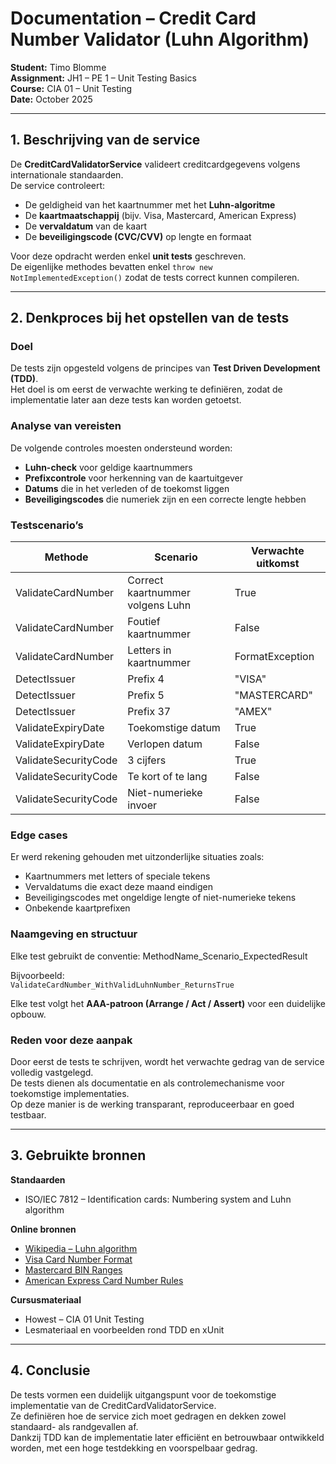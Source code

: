 # Documentation – Credit Card Number Validator (Luhn Algorithm)

**Student:** Timo Blomme  
**Assignment:** JH1 – PE 1 – Unit Testing Basics  
**Course:** CIA 01 – Unit Testing  
**Date:** October 2025  

---

## 1. Beschrijving van de service

De **CreditCardValidatorService** valideert creditcardgegevens volgens internationale standaarden.  
De service controleert:

- De geldigheid van het kaartnummer met het **Luhn-algoritme**  
- De **kaartmaatschappij** (bijv. Visa, Mastercard, American Express)  
- De **vervaldatum** van de kaart  
- De **beveiligingscode (CVC/CVV)** op lengte en formaat  

Voor deze opdracht werden enkel **unit tests** geschreven.  
De eigenlijke methodes bevatten enkel `throw new NotImplementedException()` zodat de tests correct kunnen compileren.

---

## 2. Denkproces bij het opstellen van de tests

### Doel
De tests zijn opgesteld volgens de principes van **Test Driven Development (TDD)**.  
Het doel is om eerst de verwachte werking te definiëren, zodat de implementatie later aan deze tests kan worden getoetst.

### Analyse van vereisten
De volgende controles moesten ondersteund worden:
- **Luhn-check** voor geldige kaartnummers  
- **Prefixcontrole** voor herkenning van de kaartuitgever  
- **Datums** die in het verleden of de toekomst liggen  
- **Beveiligingscodes** die numeriek zijn en een correcte lengte hebben  

### Testscenario’s

| Methode | Scenario | Verwachte uitkomst |
|----------|-----------|-------------------|
| ValidateCardNumber | Correct kaartnummer volgens Luhn | True |
| ValidateCardNumber | Foutief kaartnummer | False |
| ValidateCardNumber | Letters in kaartnummer | FormatException |
| DetectIssuer | Prefix 4 | "VISA" |
| DetectIssuer | Prefix 5 | "MASTERCARD" |
| DetectIssuer | Prefix 37 | "AMEX" |
| ValidateExpiryDate | Toekomstige datum | True |
| ValidateExpiryDate | Verlopen datum | False |
| ValidateSecurityCode | 3 cijfers | True |
| ValidateSecurityCode | Te kort of te lang | False |
| ValidateSecurityCode | Niet-numerieke invoer | False |

### Edge cases
Er werd rekening gehouden met uitzonderlijke situaties zoals:
- Kaartnummers met letters of speciale tekens  
- Vervaldatums die exact deze maand eindigen  
- Beveiligingscodes met ongeldige lengte of niet-numerieke tekens  
- Onbekende kaartprefixen  

### Naamgeving en structuur
Elke test gebruikt de conventie:
MethodName_Scenario_ExpectedResult


Bijvoorbeeld:  
`ValidateCardNumber_WithValidLuhnNumber_ReturnsTrue`

Elke test volgt het **AAA-patroon (Arrange / Act / Assert)** voor een duidelijke opbouw.

### Reden voor deze aanpak
Door eerst de tests te schrijven, wordt het verwachte gedrag van de service volledig vastgelegd.  
De tests dienen als documentatie en als controlemechanisme voor toekomstige implementaties.  
Op deze manier is de werking transparant, reproduceerbaar en goed testbaar.

---

## 3. Gebruikte bronnen

**Standaarden**  
- ISO/IEC 7812 – Identification cards: Numbering system and Luhn algorithm  

**Online bronnen**  
- [Wikipedia – Luhn algorithm](https://en.wikipedia.org/wiki/Luhn_algorithm)  
- [Visa Card Number Format](https://www.visa.com/)  
- [Mastercard BIN Ranges](https://www.mastercard.us/)  
- [American Express Card Number Rules](https://www.americanexpress.com/)  

**Cursusmateriaal**  
- Howest – CIA 01 Unit Testing  
- Lesmateriaal en voorbeelden rond TDD en xUnit  

---

## 4. Conclusie

De tests vormen een duidelijk uitgangspunt voor de toekomstige implementatie van de CreditCardValidatorService.  
Ze definiëren hoe de service zich moet gedragen en dekken zowel standaard- als randgevallen af.  
Dankzij TDD kan de implementatie later efficiënt en betrouwbaar ontwikkeld worden, met een hoge testdekking en voorspelbaar gedrag.
